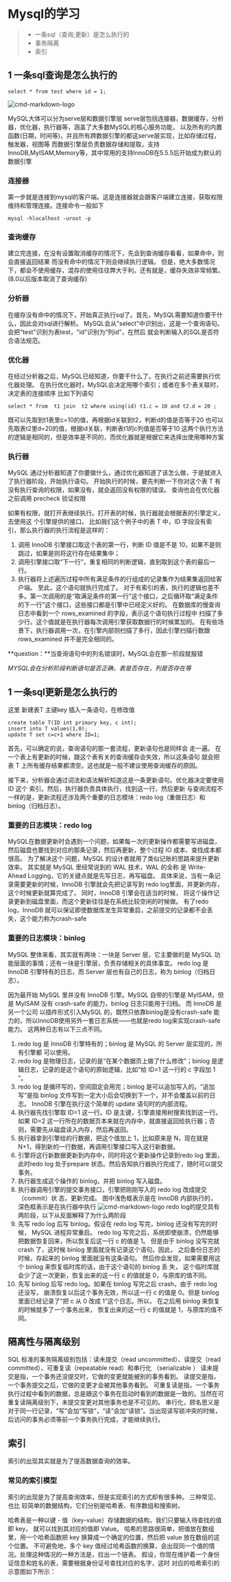 # Mysql的学习
> * 一条sql（查询,更新）是怎么执行的
> * 事务隔离
> * 索引


## 1 一条sql查询是怎么执行的
```
select * from test where id = 1;
```
![cmd-markdown-logo](https://github.com/MyApe/blogs/blob/master/mysql1.png)

MySQL大体可以分为serve层和数据引擎层
serve层包括连接器，数据缓存，分析器，优化器，执行器等，涵盖了大多数MySQL的核心服务功能，
以及所有的内置函数(日期，时间等)，并且所有跨数据引擎的都这serve层实现，比如存储过程，触发器，视图等
而数据引擎层负责数据存储和提取，支持InnoDB,MyISAM,Memory等，其中常用的支持InnoDB在5.5.5后开始成为默认的
数据引擎
### 连接器
第一步就是连接到mysql的客户端。这是连接器就会跟客户端建立连接，获取权限
维持和管理连接。连接命令一般如下
```
mysql -hlocalhost -uroot -p
```
### 查询缓存
建立完连接，在没有设置取消缓存的情况下，先会到查询缓存看看，如果命中，则会直接返回结果
而没有命中的情况下则会继续执行逻辑。
但是，绝大多数情况下，都会不使用缓存，混存的使用往往弊大于利。还有就是，缓存失效非常频繁。(8.0以后版本取消了查询缓存)
### 分析器
在缓存没有命中的情况下，开始真正执行sql了。首先，MySQL需要知道你要干什么，因此会对sql进行解析。
MySQL会从"select"中识别出，这是一个查询语句。会把"test"识别为表test，"id"识别为“列id”，在然后
就会判断输入的SQL是否符合语法规范。
### 优化器
在经过分析器之后，MySQL已经知道，你要干什么了。在执行之前还需要执行优化器处理。
在执行优化器时，MySQL会决定用哪个索引；或者在多个表关联时，决定表的连接顺序
比如下列语句
```
select * from  t1 join  t2 where using(id) t1.c = 10 and t2.d = 20 ;

```
既可以先取到t1表里c=10的值，再根据id关联到t2，判断d的值是否等于20
也可以先取表t2里d=20的值，根据id关联，判断表t1的c列值是否等于10
这两个执行方法的逻辑是相同的，但是效率是不同的，而优化器就是根据它来选择出使用哪种方案

### 执行器
MySQL 通过分析器知道了你要做什么，通过优化器知道了该怎么做，于是就进入了执行器阶段，开始执行语句。
开始执行的时候，要先判断一下你对这个表 T 有没有执行查询的权限，如果没有，就会返回没有权限的错误。
查询也会在优化器之前调用 precheck 验证权限

如果有权限，就打开表继续执行。打开表的时候，执行器就会根据表的引擎定义，去使用这 个引擎提供的接口。
比如我们这个例子中的表 T 中，ID 字段没有索引，那么执行器的执行流程是这样的：
1. 调用 InnoDB 引擎接口取这个表的第一行，判断 ID 值是不是 10，如果不是则跳过，如果是则将这行存在结果集中； 
2. 调用引擎接口取“下一行”，重复相同的判断逻辑，直到取到这个表的最后一行。
3. 执行器将上述遍历过程中所有满足条件的行组成的记录集作为结果集返回给客户端。
至此，这个语句就执行完成了。
对于有索引的表，执行的逻辑也差不多。第一次调用的是“取满足条件的第一行”这个接口，之后循环取“满足条件的下一行”这个接口，这些接口都是引擎中已经定义好的。
在数据库的慢查询日志中看到一个 rows_examined 的字段，表示这个语句执行过程中 扫描了多少行。这个值就是在执行器每次调用引擎获取数据行的时候累加的。
在有些场景下，执行器调用一次，在引擎内部则扫描了多行，因此引擎扫描行数跟 rows_examined 并不是完全相同的。

**question：**当查询语句中的列名错误时，MySQL会在那一阶段就报错



















*MYSQL会在分析阶段判断语句是否正确，表是否存在，列是否存在等*
















## 1 一条sql更新是怎么执行的
这里 新建表T  主键key  插入一条语句，在修改值
```
create table T(ID int primary key, c int);
insert into T values(1,0);
update T set c=c+1 where ID=1;
```
首先，可以确定的说，查询语句的那一套流程，更新语句也是同样会 走一遍。
在一个表上有更新的时候，跟这个表有关的查询缓存会失效，所以这条语句 就会把表 T 上所有缓存结果都清空。这也就是一般不建议使用查询缓存的原因。

接下来，分析器会通过词法和语法解析知道这是一条更新语句。优化器决定要使用 ID 这个 索引。然后，执行器负责具体执行，找到这一行，然后更新
与查询流程不一样的是，更新流程还涉及两个重要的日志模块：redo log（重做日志）和 binlog（归档日志）。
### 重要的日志模块：redo log
MySQL在数据更新时会遇到一个问题，如果每一次的更新操作都需要写进磁盘，然后磁盘也要找到对应的那条记录，然后再更新，整个过程 IO 成本、查找成本都很高。
为了解决这个 问题，MySQL 的设计者就用了类似记账的思路来提升更新效率。
其实就是 MySQL 里经常说到的 WAL 技术，WAL 的全称 是 Write-Ahead Logging，它的关键点就是先写日志，再写磁盘。
具体来说，当有一条记录需要更新的时候，InnoDB 引擎就会先把记录写到 redo log里面，并更新内存，这个时候更新就算完成了。
同时，InnoDB 引擎会在适当的时候， 将这个操作记录更新到磁盘里面，而这个更新往往是在系统比较空闲的时候做。
有了redo log，InnoDB 就可以保证即使数据库发生异常重启，之前提交的记录都不会丢 失，这个能力称为crash-safe
### 重要的日志模块：binlog
MySQL 整体来看，其实就有两块：一块是 Server 层，它主要做的是 MySQL 功能层面的事情；还有一块是引擎层，负责存储相关的具体事宜。
redo log 是 InnoDB 引擎特有的日志，而 Server 层也有自己的日志，称为 binlog（归档日志）。

因为最开始 MySQL 里并没有 InnoDB 引擎。MySQL 自带的引擎是 MyISAM，但是 MyISAM 没有 crash-safe 的能力，binlog 日志只能用于归档。
而 InnoDB 是另一个公司 以插件形式引入MySQL 的，既然只依靠binlog是没有crash-safe 能力的，所以InnoDB使用另外一套日志系统——也就是redo log来实现crash-safe能力。
这两种日志有以下三点不同。
1. redo log 是 InnoDB 引擎特有的；binlog 是 MySQL 的 Server 层实现的，所有引擎都 可以使用。
2. redo log 是物理日志，记录的是“在某个数据页上做了什么修改”；binlog 是逻辑日志，记录的是这个语句的原始逻辑，比如“给 ID=1 这一行的 c 字段加 1 ”。
3. redo log 是循环写的，空间固定会用完；binlog 是可以追加写入的。“追加写”是指 binlog 文件写到一定大小后会切换到下一个，并不会覆盖以前的日志。
 InnoDB 引擎在执行这个简单的 update 语句时的内部流程。
1. 执行器先找引擎取 ID=1 这一行。ID 是主键，引擎直接用树搜索找到这一行。如果 ID=2 这一行所在的数据页本来就在内存中，就直接返回给执行器；否则，需要先从磁盘读入内存，然后再返回。
2. 执行器拿到引擎给的行数据，把这个值加上 1，比如原来是 N，现在就是 N+1，得到新的一行数据，再调用引擎接口写入这行新数据。 
3. 引擎将这行新数据更新到内存中，同时将这个更新操作记录到redo log 里面，此时redo log 处于prepare 状态。然后告知执行器执行完成了，随时可以提交事务。
4. 执行器生成这个操作的 binlog，并把 binlog 写入磁盘。 
5. 执行器调用引擎的提交事务接口，引擎把刚刚写入的 redo log 改成提交（commit）状 态，更新完成。
图中浅色框表示是在 InnoDB 内部执行的， 深色框表示是在执行器中执行
![cmd-markdown-logo](https://github.com/MyApe/blogs/blob/master/docs/mysql2.png)
redo log的提交具有两阶段，以下从反面解释了为什么两阶段
1. 先写 redo log 后写 binlog。假设在 redo log 写完，binlog 还没有写完的时候， MySQL 进程异常重启。
   redo log 写完之后，系统即使崩溃，仍然能够把数据恢复回来，所以恢复后这一行 c 的值是 1。 
   但是由于 binlog 没写完就 crash 了，这时候 binlog 里面就没有记录这个语句。因此， 
   之后备份日志的时候，存起来的 binlog 里面就没有这条语句。
   然后你会发现，如果需要用这个 binlog 来恢复临时库的话，由于这个语句的 binlog 丢 失，
   这个临时库就会少了这一次更新，恢复出来的这一行 c 的值就是 0，与原库的值不同。
2. 先写 binlog 后写 redo log。如果在 binlog 写完之后 crash，由于 redo log 还没写，
   崩溃恢复以后这个事务无效，所以这一行 c 的值是 0。但是 binlog 里面已经记录了“把 c 从 0 改成 1”这个日志。所以，
   在之后用 binlog 来恢复的时候就多了一个事务出来， 恢复出来的这一行 c 的值就是 1，与原库的值不同。



## 隔离性与隔离级别
SQL 标准的事务隔离级别包括：读未提交（read uncommitted）、读提交（read committed）、可重复读（repeatable read）和串行化 （serializable ）
读未提交是指，一个事务还没提交时，它做的变更就能被别的事务看到。
读提交是指，一个事务提交之后，它做的变更才会被其他事务看到。
可重复读是指，一个事务执行过程中看到的数据，总是跟这个事务在启动时看到的数据是一致的。当然在可重复读隔离级别下，未提交变更对其他事务也是不可见的。
串行化，顾名思义是对于同一行记录，“写”会加“写锁”，“读”会加“读锁”。当出现读写锁冲突的时候，后访问的事务必须等前一个事务执行完成，才能继续执行。

## 索引
索引的出现其实就是为了提高数据查询的效率。
### 常见的索引模型
索引的出现是为了提高查询效率，但是实现索引的方式却有很多种。
三种常见、也比 较简单的数据结构，它们分别是哈希表、有序数组和搜索树。

哈希表是一种以键 - 值（key-value）存储数据的结构，我们只要输入待查找的值即 key， 就可以找到其对应的值即 Value。
哈希的思路很简单，把值放在数组里，用一个哈希函数把 key 换算成一个确定的位置，然后把 value 放在数组的这个位置。
不可避免地，多个 key 值经过哈希函数的换算，会出现同一个值的情况。处理这种情况的一种方法是，拉出一个链表。
假设，你现在维护着一个身份证信息和姓名的表，需要根据身份证号查找对应的名字，这时 对应的哈希索引的示意图如下所示：

























